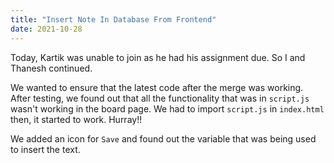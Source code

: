 ```yaml
---
title: "Insert Note In Database From Frontend"
date: 2021-10-28
---
```


Today, Kartik was unable to join as he had his assignment due. So I and Thanesh continued.

We wanted to ensure that the latest code after the merge was working. After testing, we found out that all the functionality that was in `script.js` wasn't working in the board page. We had to import `script.js` in `index.html` then, it started to work. Hurray!!

We added an icon for `Save` and found out the variable that was being used to insert the text.